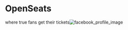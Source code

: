 # OpenSeats
where true fans get their tickets![facebook_profile_image](https://user-images.githubusercontent.com/79459355/235314704-4431ddaf-066c-494e-8e58-d79da18bc951.png)

